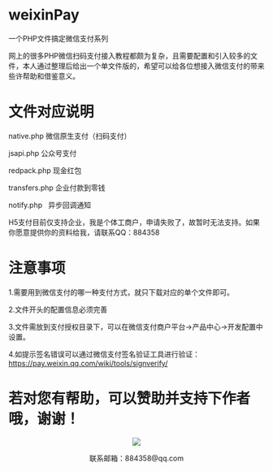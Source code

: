 # weixinPay
一个PHP文件搞定微信支付系列

网上的很多PHP微信扫码支付接入教程都颇为复杂，且需要配置和引入较多的文件，本人通过整理后给出一个单文件版的，希望可以给各位想接入微信支付的带来些许帮助和借鉴意义。

# 文件对应说明

native.php	  微信原生支付（扫码支付）

jsapi.php	    公众号支付

redpack.php   现金红包

transfers.php 企业付款到零钱

notify.php    异步回调通知

H5支付目前仅支持企业，我是个体工商户，申请失败了，故暂时无法支持。如果你愿意提供你的资料给我，请联系QQ：884358


# 注意事项

1.需要用到微信支付的哪一种支付方式，就只下载对应的单个文件即可。

2.文件开头的配置信息必须完善

3.文件需放到支付授权目录下，可以在微信支付商户平台->产品中心->开发配置中设置。

4.如提示签名错误可以通过微信支付签名验证工具进行验证：https://pay.weixin.qq.com/wiki/tools/signverify/


# 若对您有帮助，可以赞助并支持下作者哦，谢谢！

<p align="center">
    <img src="https://www.dedemao.com/uploads/zan.jpg">
    <p align="center">联系邮箱：884358@qq.com</p>
</p>
